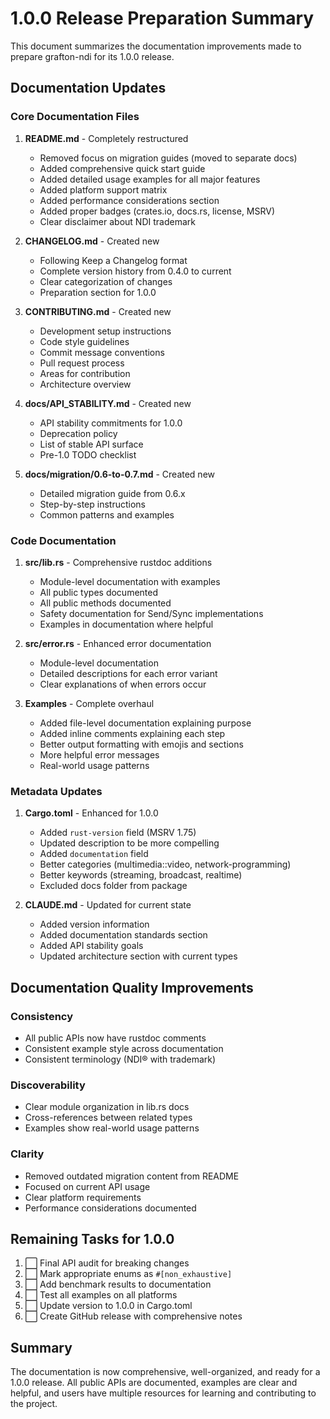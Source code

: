 # 1.0.0 Release Preparation Summary

This document summarizes the documentation improvements made to prepare grafton-ndi for its 1.0.0 release.

## Documentation Updates

### Core Documentation Files

1. **README.md** - Completely restructured
   - Removed focus on migration guides (moved to separate docs)
   - Added comprehensive quick start guide
   - Added detailed usage examples for all major features
   - Added platform support matrix
   - Added performance considerations section
   - Added proper badges (crates.io, docs.rs, license, MSRV)
   - Clear disclaimer about NDI trademark

2. **CHANGELOG.md** - Created new
   - Following Keep a Changelog format
   - Complete version history from 0.4.0 to current
   - Clear categorization of changes
   - Preparation section for 1.0.0

3. **CONTRIBUTING.md** - Created new
   - Development setup instructions
   - Code style guidelines
   - Commit message conventions
   - Pull request process
   - Areas for contribution
   - Architecture overview

4. **docs/API_STABILITY.md** - Created new
   - API stability commitments for 1.0.0
   - Deprecation policy
   - List of stable API surface
   - Pre-1.0 TODO checklist

5. **docs/migration/0.6-to-0.7.md** - Created new
   - Detailed migration guide from 0.6.x
   - Step-by-step instructions
   - Common patterns and examples

### Code Documentation

1. **src/lib.rs** - Comprehensive rustdoc additions
   - Module-level documentation with examples
   - All public types documented
   - All public methods documented
   - Safety documentation for Send/Sync implementations
   - Examples in documentation where helpful

2. **src/error.rs** - Enhanced error documentation
   - Module-level documentation
   - Detailed descriptions for each error variant
   - Clear explanations of when errors occur

3. **Examples** - Complete overhaul
   - Added file-level documentation explaining purpose
   - Added inline comments explaining each step
   - Better output formatting with emojis and sections
   - More helpful error messages
   - Real-world usage patterns

### Metadata Updates

1. **Cargo.toml** - Enhanced for 1.0.0
   - Added `rust-version` field (MSRV 1.75)
   - Updated description to be more compelling
   - Added `documentation` field
   - Better categories (multimedia::video, network-programming)
   - Better keywords (streaming, broadcast, realtime)
   - Excluded docs folder from package

2. **CLAUDE.md** - Updated for current state
   - Added version information
   - Added documentation standards section
   - Added API stability goals
   - Updated architecture section with current types

## Documentation Quality Improvements

### Consistency
- All public APIs now have rustdoc comments
- Consistent example style across documentation
- Consistent terminology (NDI® with trademark)

### Discoverability
- Clear module organization in lib.rs docs
- Cross-references between related types
- Examples show real-world usage patterns

### Clarity
- Removed outdated migration content from README
- Focused on current API usage
- Clear platform requirements
- Performance considerations documented

## Remaining Tasks for 1.0.0

1. ⬜ Final API audit for breaking changes
2. ⬜ Mark appropriate enums as `#[non_exhaustive]`
3. ⬜ Add benchmark results to documentation
4. ⬜ Test all examples on all platforms
5. ⬜ Update version to 1.0.0 in Cargo.toml
6. ⬜ Create GitHub release with comprehensive notes

## Summary

The documentation is now comprehensive, well-organized, and ready for a 1.0.0 release. All public APIs are documented, examples are clear and helpful, and users have multiple resources for learning and contributing to the project.